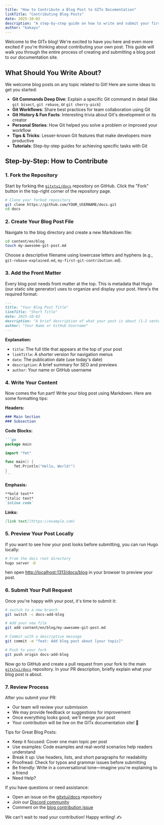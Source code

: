 ```yaml
---
title: "How to Contribute a Blog Post to GITx Documentation"
linkTitle: "Contributing Blog Posts"
date: 2025-10-02
description: "A step-by-step guide on how to write and submit your first blog post to the GITx documentation site."
author: "bakayu"
---
```


Welcome to the GITx blog! We're excited to have you here and even more excited if you're thinking about contributing your own post. This guide will walk you through the entire process of creating and submitting a blog post to our documentation site.

## What Should You Write About?

We welcome blog posts on any topic related to Git! Here are some ideas to get you started:

- **Git Commands Deep Dive**: Explain a specific Git command in detail (like `git bisect`, `git rebase`, or `git cherry-pick`)
- **Git Workflows**: Share best practices for team collaboration using Git
- **Git History & Fun Facts**: Interesting trivia about Git's development or its creator
- **Personal Stories**: How Git helped you solve a problem or improved your workflow
- **Tips & Tricks**: Lesser-known Git features that make developers more productive
- **Tutorials**: Step-by-step guides for achieving specific tasks with Git

## Step-by-Step: How to Contribute

### 1. Fork the Repository

Start by forking the [`gitxtui/docs`](https://github.com/gitxtui/docs) repository on GitHub. Click the "Fork" button in the top-right corner of the repository page.

```bash
# Clone your forked repository
git clone https://github.com/YOUR_USERNAME/docs.git
cd docs
```

### 2. Create Your Blog Post File

Navigate to the blog directory and create a new Markdown file:

```bash
cd content/en/blog
touch my-awesome-git-post.md
```

Choose a descriptive filename using lowercase letters and hyphens (e.g., `git-rebase-explained.md`, `my-first-git-contribution.md`).

### 3. Add the Front Matter

Every blog post needs front matter at the top. This is metadata that Hugo (our static site generator) uses to organize and display your post. Here's the required format:

```markdown
---
title: "Your Blog Post Title"
linkTitle: "Short Title"
date: 2025-10-02
description: "A brief description of what your post is about (1-2 sentences)."
author: "Your Name or GitHub Username"
---
```

**Explanation:**
- `title`: The full title that appears at the top of your post
- `linkTitle`: A shorter version for navigation menus
- `date`: The publication date (use today's date)
- `description`: A brief summary for SEO and previews
- `author`: Your name or GitHub username

### 4. Write Your Content

Now comes the fun part! Write your blog post using Markdown. Here are some formatting tips:

**Headers:**
```markdown
### Main Section
### Subsection
```

**Code Blocks:**
````markdown
```go
package main

import "fmt"

func main() {
    fmt.Println("Hello, World!")
}
```
````

**Emphasis:**
````markdown
**bold text**
*italic text*
`inline code`
````

**Links:**
````markdown
[link text](https://example.com)
````

### 5. Preview Your Post Locally

If you want to see how your post looks before submitting, you can run Hugo locally:

```sh
# From the docs root directory
hugo server -D
```

hen open [http://localhost:1313/docs/blog](http://localhost:1313/docs/blog) in your browser to preview your post.

### 6. Submit Your Pull Request

Once you're happy with your post, it's time to submit it:

```sh
# switch to a new branch
git switch -c docs-add-blog

# Add your new file
git add content/en/blog/my-awesome-git-post.md

# Commit with a descriptive message
git commit -m "feat: Add blog post about [your topic]"

# Push to your fork
git push origin docs-add-blog
```

Now go to GitHub and create a pull request from your fork to the main [`gitxtui/docs`](https://github.com/gitxtui/docs) repository. In your PR description, briefly explain what your blog post is about.

### 7. Review Process

After you submit your PR:

- Our team will review your submission
- We may provide feedback or suggestions for improvement
- Once everything looks good, we'll merge your post
- Your contribution will be live on the GITx documentation site! 🎉

Tips for Great Blog Posts:

- Keep it focused: Cover one main topic per post
- Use examples: Code examples and real-world scenarios help readers understand
- Break it up: Use headers, lists, and short paragraphs for readability
- Proofread: Check for typos and grammar issues before submitting
- Be friendly: Write in a conversational tone—imagine you're explaining to a friend
- Need Help?

If you have questions or need assistance:

- Open an issue on the [gitxtui/docs](https://github.com/gitxtui/docs) repository
- Join our [Discord community](https://discord.gg/DphdFXd3Bh)
- Comment on the [blog contribution issue](https://github.com/gitxtui/docs/issues/)

We can't wait to read your contribution! Happy writing! ✍️

